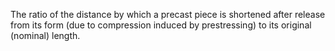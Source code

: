 ﻿The ratio of the distance by which a precast piece is shortened after release from its form (due to compression induced by prestressing) to its original (nominal) length.